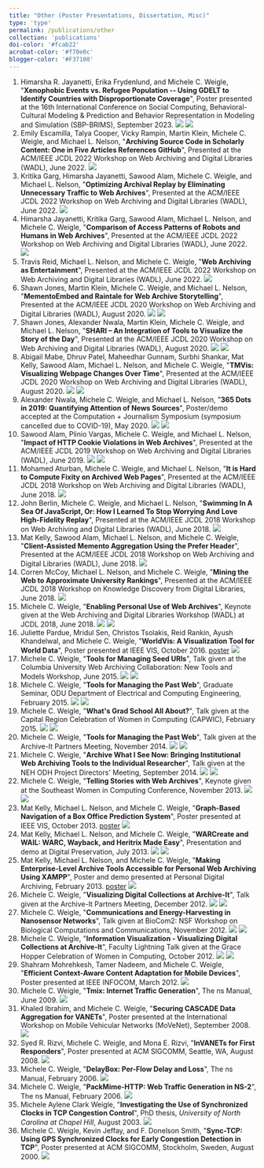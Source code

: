 ```yaml
---
title: "Other (Poster Presentations, Dissertation, Misc)"
type: 'type'
permalink: /publications/other
collection: 'publications'
doi-color: '#fcab22'
acrobat-color: '#f70e0c'
blogger-color: '#F37100'
---
```

1. Himarsha R. Jayanetti, Erika Frydenlund, and Michele C. Weigle, "**Xenophobic Events vs. Refugee Population -- Using GDELT to Identify Countries with Disproportionate Coverage**", Poster presented at the 16th International Conference on Social Computing, Behavioral-Cultural Modeling & Prediction and Behavior Representation in Modeling and Simulation (SBP-BRIMS), September 2023. <a href='https://arxiv.org/abs/2308.05038' target='_blank' class='btn btn--mcwarxiv'><img src='../images/arxiv-logo-16px-high.png'/></a> <a href='/publications/bibtex#jayanetti-sbp23' target='_blank' class='btn btn--mcwbibtex'><img src='../images/BibTeX_logo-16px-high.png'/></a>
2. Emily Escamilla, Talya Cooper, Vicky Rampin, Martin Klein, Michele C. Weigle, and Michael L. Nelson, "**Archiving Source Code in Scholarly Content: One in Five Articles References GitHub**", Presented at the ACM/IEEE JCDL 2022 Workshop on Web Archiving and Digital Libraries (WADL), June 2022. <a href='/publications/bibtex#escamilla-wadl22' target='_blank' class='btn btn--mcwbibtex'><img src='../images/BibTeX_logo-16px-high.png'/></a>
3. Kritika Garg, Himarsha Jayanetti, Sawood Alam, Michele C. Weigle, and Michael L. Nelson, "**Optimizing Archival Replay by Eliminating Unnecessary Traffic to Web Archives**", Presented at the ACM/IEEE JCDL 2022 Workshop on Web Archiving and Digital Libraries (WADL), June 2022. <a href='/publications/bibtex#garg-wadl22' target='_blank' class='btn btn--mcwbibtex'><img src='../images/BibTeX_logo-16px-high.png'/></a>
4. Himarsha Jayanetti, Kritika Garg, Sawood Alam, Michael L. Nelson, and Michele C. Weigle, "**Comparison of Access Patterns of Robots and Humans in Web Archives**", Presented at the ACM/IEEE JCDL 2022 Workshop on Web Archiving and Digital Libraries (WADL), June 2022. <a href='/publications/bibtex#jayanetti-wadl22' target='_blank' class='btn btn--mcwbibtex'><img src='../images/BibTeX_logo-16px-high.png'/></a>
5. Travis Reid, Michael L. Nelson, and Michele C. Weigle, "**Web Archiving as Entertainment**", Presented at the ACM/IEEE JCDL 2022 Workshop on Web Archiving and Digital Libraries (WADL), June 2022. <a href='/publications/bibtex#reid-wadl22' target='_blank' class='btn btn--mcwbibtex'><img src='../images/BibTeX_logo-16px-high.png'/></a>
6. Shawn Jones, Martin Klein, Michele C. Weigle, and Michael L. Nelson, "**MementoEmbed and Raintale for Web Archive Storytelling**", Presented at the ACM/IEEE JCDL 2020 Workshop on Web Archiving and Digital Libraries (WADL), August 2020. <a href='http://arxiv.org/abs/2008.00137' target='_blank' class='btn btn--mcwarxiv'><img src='../images/arxiv-logo-16px-high.png'/></a> <a href='/publications/bibtex#jones-wadl20a' target='_blank' class='btn btn--mcwbibtex'><img src='../images/BibTeX_logo-16px-high.png'/></a>
7. Shawn Jones, Alexander Nwala, Martin Klein, Michele C. Weigle, and Michael L. Nelson, "**SHARI – An Integration of Tools to Visualize the Story of the Day**", Presented at the ACM/IEEE JCDL 2020 Workshop on Web Archiving and Digital Libraries (WADL), August 2020. <a href='http://arxiv.org/abs/2008.00139' target='_blank' class='btn btn--mcwarxiv'><img src='../images/arxiv-logo-16px-high.png'/></a> <a href='/publications/bibtex#jones-wadl20b' target='_blank' class='btn btn--mcwbibtex'><img src='../images/BibTeX_logo-16px-high.png'/></a>
8. Abigail Mabe, Dhruv Patel, Maheedhar Gunnam, Surbhi Shankar, Mat Kelly, Sawood Alam, Michael L. Nelson, and Michele C. Weigle, "**TMVis: Visualizing Webpage Changes Over Time**", Presented at the ACM/IEEE JCDL 2020 Workshop on Web Archiving and Digital Libraries (WADL), August 2020. <a href='https://arxiv.org/abs/2006.02487' target='_blank' class='btn btn--mcwarxiv'><img src='../images/arxiv-logo-16px-high.png'/></a> <a href='/publications/bibtex#mabe-wadl20' target='_blank' class='btn btn--mcwbibtex'><img src='../images/BibTeX_logo-16px-high.png'/></a>
9. Alexander Nwala, Michele C. Weigle, and Michael L. Nelson, "**365 Dots in 2019: Quantifying Attention of News Sources**", Poster/demo accepted at the Computation + Journalism Symposium (symposium cancelled due to COVID-19), May 2020. <a href='https://arxiv.org/abs/2003.09989' target='_blank' class='btn btn--mcwarxiv'><img src='../images/arxiv-logo-16px-high.png'/></a> <a href='/publications/bibtex#nwala-cj20' target='_blank' class='btn btn--mcwbibtex'><img src='../images/BibTeX_logo-16px-high.png'/></a>
10. Sawood Alam, Plinio Vargas, Michele C. Weigle, and Michael L. Nelson, "**Impact of HTTP Cookie Violations in Web Archives**", Presented at the ACM/IEEE JCDL 2019 Workshop on Web Archiving and Digital Libraries (WADL), June 2019. <a href='https://arxiv.org/abs/1906.07141' target='_blank' class='btn btn--mcwarxiv'><img src='../images/arxiv-logo-16px-high.png'/></a> <a href='/publications/bibtex#alam-arxiv19b' target='_blank' class='btn btn--mcwbibtex'><img src='../images/BibTeX_logo-16px-high.png'/></a>
11. Mohamed Aturban, Michele C. Weigle, and Michael L. Nelson, "**It is Hard to Compute Fixity on Archived Web Pages**", Presented at the ACM/IEEE JCDL 2018 Workshop on Web Archiving and Digital Libraries (WADL), June 2018. <a href='/publications/bibtex#aturban-wadl18' target='_blank' class='btn btn--mcwbibtex'><img src='../images/BibTeX_logo-16px-high.png'/></a>
12. John Berlin, Michele C. Weigle, and Michael L. Nelson, "**Swimming In A Sea Of JavaScript, Or: How I Learned To Stop Worrying And Love High-Fidelity Replay**", Presented at the ACM/IEEE JCDL 2018 Workshop on Web Archiving and Digital Libraries (WADL), June 2018. <a href='/publications/bibtex#berlin-wadl18' target='_blank' class='btn btn--mcwbibtex'><img src='../images/BibTeX_logo-16px-high.png'/></a>
13. Mat Kelly, Sawood Alam, Michael L. Nelson, and Michele C. Weigle, "**Client-Assisted Memento Aggregation Using the Prefer Header**", Presented at the ACM/IEEE JCDL 2018 Workshop on Web Archiving and Digital Libraries (WADL), June 2018. <a href='/publications/bibtex#kelly-wadl18' target='_blank' class='btn btn--mcwbibtex'><img src='../images/BibTeX_logo-16px-high.png'/></a>
14. Corren McCoy, Michael L. Nelson, and Michele C. Weigle, "**Mining the Web to Approximate University Rankings**", Presented at the ACM/IEEE JCDL 2018 Workshop on Knowledge Discovery from Digital Libraries, June 2018. <a href='https://www.cs.odu.edu/~mweigle/papers/mccoy-kddl18.pdf' target='_blank'><i class='fas fa-solid fa-file-pdf' style='color: {{ page.acrobat-color }}'></i></a> <a href='/publications/bibtex#mccoy-kddl18' target='_blank' class='btn btn--mcwbibtex'><img src='../images/BibTeX_logo-16px-high.png'/></a>
15. Michele C. Weigle, "**Enabling Personal Use of Web Archives**", Keynote given at the Web Archiving and Digital Libraries Workshop (WADL) at JCDL 2018, June 2018. <a href='https://www.slideshare.net/mweigle/enabling-personal-use-of-web-archives/' target='_blank' class='btn btn--mcwslideshare'><img src='../images/slideshare-16px-high.png'/></a> <a href='/publications/bibtex#weigle-wadl18' target='_blank' class='btn btn--mcwbibtex'><img src='../images/BibTeX_logo-16px-high.png'/></a>
16. Juliette Pardue, Mridul Sen, Christos Tsolakis, Reid Rankin, Ayush Khandelwal, and Michele C. Weigle, "**WorldVis: A Visualization Tool for World Data**", Poster presented at IEEE VIS, October 2016. <a href='http://www.cs.odu.edu/~mweigle/papers/pardue-vis16-poster.pdf' target='_blank'>poster</a> <a href='http://www.cs.odu.edu/~mweigle/papers/pardue-vis16-2pg-poster.pdf' target='_blank'><i class='fas fa-solid fa-file-pdf' style='color: {{ page.acrobat-color }}'></i></a> <a href='/publications/bibtex#pardue-vis16' target='_blank' class='btn btn--mcwbibtex'><img src='../images/BibTeX_logo-16px-high.png'/></a>
17. Michele C. Weigle, "**Tools for Managing Seed URIs**", Talk given at the Columbia University Web Archiving Collaboration: New Tools and Models Workshop, June 2015. <a href='https://www.youtube.com/watch?v=yeuk_vIOXcw&t=1226' target='_blank'><i class='fas fa-fw fa-link'></i></a> <a href='http://www.slideshare.net/mweigle/detecting-offtopic-web-pages-at-cuwarc' target='_blank' class='btn btn--mcwslideshare'><img src='../images/slideshare-16px-high.png'/></a> <a href='/publications/bibtex#weigle-cuwarc15' target='_blank' class='btn btn--mcwbibtex'><img src='../images/BibTeX_logo-16px-high.png'/></a>
18. Michele C. Weigle, "**Tools for Managing the Past Web**", Graduate Seminar, ODU Department of Electrical and Computing Engineering, February 2015. <a href='https://www.odu.edu/announcements/faculty-staff/2015/2/16/ece_graduate_seminar.iframe.html' target='_blank'><i class='fas fa-fw fa-link'></i></a> <a href='http://www.slideshare.net/mweigle/2015-oduecetalk' target='_blank' class='btn btn--mcwslideshare'><img src='../images/slideshare-16px-high.png'/></a> <a href='/publications/bibtex#weigle-ece15' target='_blank' class='btn btn--mcwbibtex'><img src='../images/BibTeX_logo-16px-high.png'/></a>
19. Michele C. Weigle, "**What's Grad School All About?**", Talk given at the Capital Region Celebration of Women in Computing (CAPWIC), February 2015. <a href='http://www.slideshare.net/mweigle/2015-cap-wic' target='_blank' class='btn btn--mcwslideshare'><img src='../images/slideshare-16px-high.png'/></a> <a href='http://ws-dl.blogspot.com/2015/03/2015-03-23-2015-capital-region.html' target='_blank'><i class='fab fa-blogger' style='color: {{ page.blogger-color }}'></i></a> <a href='/publications/bibtex#weigle-capwic15' target='_blank' class='btn btn--mcwbibtex'><img src='../images/BibTeX_logo-16px-high.png'/></a>
20. Michele C. Weigle, "**Tools for Managing the Past Web**", Talk given at the Archive-It Partners Meeting, November 2014. <a href='http://www.slideshare.net/mweigle/2014-weigleaitpublic' target='_blank' class='btn btn--mcwslideshare'><img src='../images/slideshare-16px-high.png'/></a> <a href='/publications/bibtex#weigle-aitpartners-14' target='_blank' class='btn btn--mcwbibtex'><img src='../images/BibTeX_logo-16px-high.png'/></a>
21. Michele C. Weigle, "**Archive What I See Now: Bringing Institutional Web Archiving Tools to the Individual Researcher**", Talk given at the NEH ODH Project Directors' Meeting, September 2014. <a href='https://www.youtube.com/watch?v=UI-rxeEnhvk&feature=youtu.be&t=4338' target='_blank'><i class='fas fa-fw fa-link'></i></a> <a href='http://www.slideshare.net/mweigle/2014-weigleneh' target='_blank' class='btn btn--mcwslideshare'><img src='../images/slideshare-16px-high.png'/></a> <a href='/publications/bibtex#weigle-nehodh-14' target='_blank' class='btn btn--mcwbibtex'><img src='../images/BibTeX_logo-16px-high.png'/></a>
22. Michele C. Weigle, "**Telling Stories with Web Archives**", Keynote given at the Southeast Women in Computing Conference, November 2013. <a href='http://www.slideshare.net/mweigle/telling-stories-with-web-archives' target='_blank' class='btn btn--mcwslideshare'><img src='../images/slideshare-16px-high.png'/></a> <a href='http://ws-dl.blogspot.com/2013/11/2013-11-21-2013-southeast-women-in.html' target='_blank'><i class='fab fa-blogger' style='color: {{ page.blogger-color }}'></i></a> <a href='/publications/bibtex#weigle-sewic13' target='_blank' class='btn btn--mcwbibtex'><img src='../images/BibTeX_logo-16px-high.png'/></a>
23. Mat Kelly, Michael L. Nelson, and Michele C. Weigle, "**Graph-Based Navigation of a Box Office Prediction System**", Poster presented at IEEE VIS, October 2013. <a href='http://www.cs.odu.edu/~mkelly/posters/2013_vis_boxoffice.pdf' target='_blank'>poster</a> <a href='http://www.cs.odu.edu/~mkelly/papers/2013_ieeevis_boxofficeprediction.pdf' target='_blank'><i class='fas fa-solid fa-file-pdf' style='color: {{ page.acrobat-color }}'></i></a> <a href='/publications/bibtex#kelly-infovis13' target='_blank' class='btn btn--mcwbibtex'><img src='../images/BibTeX_logo-16px-high.png'/></a>
24. Mat Kelly, Michael L. Nelson, and Michele C. Weigle, "**WARCreate and WAIL: WARC, Wayback, and Heritrix Made Easy**", Presentation and demo at Digital Preservation, July 2013. <a href='http://www.slideshare.net/matkelly01/digital-preservation-2013' target='_blank' class='btn btn--mcwslideshare'><img src='../images/slideshare-16px-high.png'/></a> <a href='/publications/bibtex#kelly-dp13' target='_blank' class='btn btn--mcwbibtex'><img src='../images/BibTeX_logo-16px-high.png'/></a>
25. Mat Kelly, Michael L. Nelson, and Michele C. Weigle, "**Making Enterprise-Level Archive Tools Accessible for Personal Web Archiving Using XAMPP**", Poster and demo presented at Personal Digital Archiving, February 2013. <a href='http://www.slideshare.net/matkelly01/making-enterpriselevel-archive-tools-accessible-for-personal-web-archiving' target='_blank'>poster</a> <a href='/publications/bibtex#kelly-pda13' target='_blank' class='btn btn--mcwbibtex'><img src='../images/BibTeX_logo-16px-high.png'/></a>
26. Michele C. Weigle, "**Visualizing Digital Collections at Archive-It**", Talk given at the Archive-It Partners Meeting, December 2012. <a href='http://www.slideshare.net/mweigle/visualizing-digital-collections-at-archiveit' target='_blank' class='btn btn--mcwslideshare'><img src='../images/slideshare-16px-high.png'/></a> <a href='/publications/bibtex#weigle-archiveit12' target='_blank' class='btn btn--mcwbibtex'><img src='../images/BibTeX_logo-16px-high.png'/></a>
27. Michele C. Weigle, "**Communications and Energy-Harvesting in Nanosensor Networks**", Talk given at BioCom2: NSF Workshop on Biological Computations and Communications, November 2012. <a href='http://www.slideshare.net/mweigle/communications-and-energyharvesting-in-nanosensor-networks' target='_blank' class='btn btn--mcwslideshare'><img src='../images/slideshare-16px-high.png'/></a> <a href='/publications/bibtex#weigle-biocom12' target='_blank' class='btn btn--mcwbibtex'><img src='../images/BibTeX_logo-16px-high.png'/></a>
28. Michele C. Weigle, "**Information Visualization - Visualizing Digital Collections at Archive-It**", Faculty Lightning Talk given at the Grace Hopper Celebration of Women in Computing, October 2012. <a href='http://www.slideshare.net/mweigle/information-visualization-visualizing-digital-collections-at-archiveit' target='_blank' class='btn btn--mcwslideshare'><img src='../images/slideshare-16px-high.png'/></a> <a href='/publications/bibtex#weigle-ghc12' target='_blank' class='btn btn--mcwbibtex'><img src='../images/BibTeX_logo-16px-high.png'/></a>
29. Shahram Mohrehkesh, Tamer Nadeem, and Michele C. Weigle, "**Efficient Context-Aware Content Adaptation for Mobile Devices**", Poster presented at IEEE INFOCOM, March 2012. <a href='/publications/bibtex#mohrehkesh-infocom12' target='_blank' class='btn btn--mcwbibtex'><img src='../images/BibTeX_logo-16px-high.png'/></a>
30. Michele C. Weigle, "**Tmix: Internet Traffic Generation**", The ns Manual, June 2009. <a href='http://www.cs.odu.edu/~mweigle/papers/tmix-nsdoc.pdf' target='_blank'><i class='fas fa-solid fa-file-pdf' style='color: {{ page.acrobat-color }}'></i></a> <a href='/publications/bibtex#tmix-docs' target='_blank' class='btn btn--mcwbibtex'><img src='../images/BibTeX_logo-16px-high.png'/></a>
31. Khaled Ibrahim, and Michele C. Weigle, "**Securing CASCADE Data Aggregation for VANETs**", Poster presented at the International Workshop on Mobile Vehicular Networks (MoVeNet), September 2008. <a href='/publications/bibtex#ibrahim-movenet08-b' target='_blank' class='btn btn--mcwbibtex'><img src='../images/BibTeX_logo-16px-high.png'/></a>
32. Syed R. Rizvi, Michele C. Weigle, and Mona E. Rizvi, "**InVANETs for First Responders**", Poster presented at ACM SIGCOMM, Seattle, WA, August 2008. <a href='/publications/bibtex#rizvi-sigcomm08' target='_blank' class='btn btn--mcwbibtex'><img src='../images/BibTeX_logo-16px-high.png'/></a>
33. Michele C. Weigle, "**DelayBox: Per-Flow Delay and Loss**", The ns Manual, February 2006. <a href='http://www.cs.odu.edu/~mweigle/research/netsim/delaybox-nsdoc.pdf' target='_blank'><i class='fas fa-solid fa-file-pdf' style='color: {{ page.acrobat-color }}'></i></a> <a href='/publications/bibtex#delaybox-docs' target='_blank' class='btn btn--mcwbibtex'><img src='../images/BibTeX_logo-16px-high.png'/></a>
34. Michele C. Weigle, "**PackMime-HTTP: Web Traffic Generation in NS-2**", The ns Manual, February 2006. <a href='http://www.cs.odu.edu/~mweigle/research/netsim/packmime-nsdoc.pdf' target='_blank'><i class='fas fa-solid fa-file-pdf' style='color: {{ page.acrobat-color }}'></i></a> <a href='/publications/bibtex#packmime-docs' target='_blank' class='btn btn--mcwbibtex'><img src='../images/BibTeX_logo-16px-high.png'/></a>
35. Michele Aylene Clark Weigle, "**Investigating the Use of Synchronized Clocks in TCP Congestion Control**", PhD thesis, *University of North Carolina at Chapel Hill*, August 2003. <a href='http://www.cs.odu.edu/~mweigle/unc/diss/' target='_blank'><i class='fas fa-fw fa-link'></i></a> <a href='/publications/bibtex#weigle-03' target='_blank' class='btn btn--mcwbibtex'><img src='../images/BibTeX_logo-16px-high.png'/></a>
36. Michele C. Weigle, Kevin Jeffay, and F. Donelson Smith, "**Sync-TCP: Using GPS Synchronized Clocks for Early Congestion Detection in TCP**", Poster presented at ACM SIGCOMM, Stockholm, Sweden, August 2000. <a href='http://www.cs.odu.edu/~mweigle/papers/sigcomm00-abs.pdf' target='_blank'><i class='fas fa-solid fa-file-pdf' style='color: {{ page.acrobat-color }}'></i></a> <a href='/publications/bibtex#weigle-sigcomm00' target='_blank' class='btn btn--mcwbibtex'><img src='../images/BibTeX_logo-16px-high.png'/></a>
